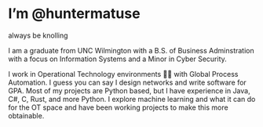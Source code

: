 # I’m @huntermatuse
always be knolling

I am a graduate from UNC Wilmington with a B.S. of Business Adminstration with a focus on Information Systems and a Minor in Cyber Security.

I work in Operational Technology environments 👷🏼 with Global Process Automation. I guess you can say I design networks and write software for GPA.
Most of my projects are Python based, but I have experience in Java, C#, C, Rust, and more Python.
I explore machine learning and what it can do for the OT space and have been working projects to make this more obtainable.


